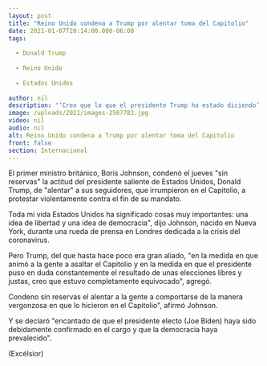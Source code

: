 ```yaml
---
layout: post
title: "Reino Unido condena a Trump por alentar toma del Capitolio"
date: 2021-01-07T20:14:00.000-06:00
tags:
  
  - Donald Trump
  
  - Reino Unido
  
  - Estados Unidos
  
author: nil
description: "‘Creo que lo que el presidente Trump ha estado diciendo’ sobre la victoria de su rival demócrata Joe Biden ‘está mal’, dijo el primer ministro británico, Boris Johnson"
image: /uploads/2021/images-2507782.jpg
video: nil
audio: nil
alt: Reino Unido condena a Trump por alentar toma del Capitolio
front: false
section: Internacional
---
```


El primer ministro británico, Boris Johnson, condenó el jueves "sin reservas" la actitud del presidente saliente de Estados Unidos, Donald Trump, de "alentar" a sus seguidores, que irrumpieron en el Capitolio, a protestar violentamente contra el fin de su mandato.

Toda mi vida Estados Unidos ha significado cosas muy importantes: una idea de libertad y una idea de democracia", dijo Johnson, nacido en Nueva York, durante una rueda de prensa en Londres dedicada a la crisis del coronavirus.

Pero Trump, del que hasta hace poco era gran aliado, "en la medida en que animó a la gente a asaltar el Capitolio y en la medida en que el presidente puso en duda constantemente el resultado de unas elecciones libres y justas, creo que estuvo completamente equivocado", agregó.

Condeno sin reservas el alentar a la gente a comportarse de la manera vergonzosa en que lo hicieron en el Capitolio", afirmó Johnson.

Y se declaró "encantado de que el presidente electo (Joe Biden) haya sido debidamente confirmado en el cargo y que la democracia haya prevalecido".

(Excélsior)